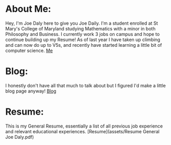# About Me:
Hey, I'm Joe Daly here to give you Joe Daily. I'm a student enrolled at St Mary's College of Maryland studying Mathematics with a minor in both Philosophy and Business. I currently work 3 jobs on campus and hope to continue building up my Resume! As of last year I have taken up climbing and can now do up to V5s, and recently have started learning a little bit of computer science. 
[Me](Pic.png)

# Blog: 
I honestly don't have all that much to talk about but I figured I'd make a little blog page anyway! [Blog](BlogPage.md)

# Resume: 
This is my General Resume, essentially a list of all previous job experience and relevant educational experiences. 
[Resume](assets/Resume General Joe Daly.pdf)
